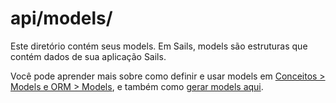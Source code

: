# api/models/

Este diretório contém seus models. Em Sails, models são estruturas que contém dados de sua aplicação Sails.

Você pode aprender mais sobre como definir e usar models em [Conceitos > Models e ORM > Models](https://sailsjs.com/documentation/concepts/models-and-orm/models), e também como [gerar models aqui](https://sailsjs.com/documentation/reference/command-line-interface/sails-generate#?core-generators).

<docmeta name="displayName" value="models">

